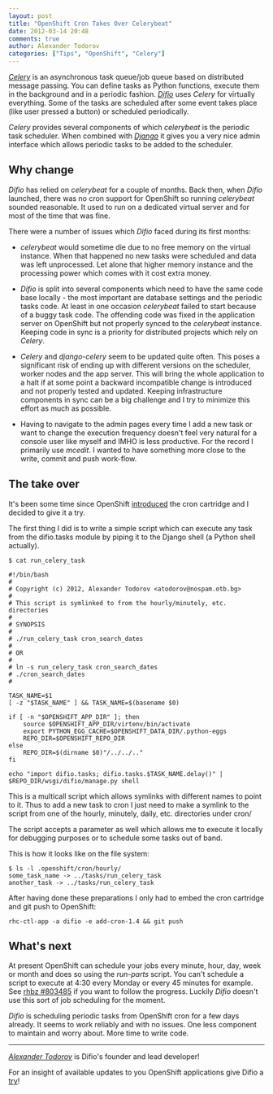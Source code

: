 ```yaml
---
layout: post
title: "OpenShift Cron Takes Over Celerybeat"
date: 2012-03-14 20:48
comments: true
author: Alexander Todorov
categories: ["Tips", "OpenShift", "Celery"]
---
```


[*Celery*](http://celeryproject.org/) is an asynchronous task queue/job queue
based on distributed message passing. You can define tasks as Python functions,
execute them in the background and in a periodic fashion.
[*Difio*](http://www.dif.io) uses *Celery* for virtually everything.
Some of the tasks are scheduled after some event takes place (like user pressed a button)
or scheduled periodically.


*Celery* provides several components of which *celerybeat* is the periodic task scheduler.
When combined with [*Django*](http://djangoproject.com) it gives you a very nice admin interface
which allows periodic tasks to be added to the scheduler.

Why change
----------

*Difio* has relied on *celerybeat* for a couple of months. Back then, when *Difio* launched,
there was no cron support for OpenShift so running *celerybeat* sounded reasonable.
It used to run on a dedicated virtual server and for most of the time that was fine. 

There were a number of issues which *Difio* faced during its first months:

* *celerybeat* would sometime die due to no free memory on the virtual instance.
When that happened no new tasks were scheduled and data was left unprocessed.
Let alone that higher memory instance and the processing power which comes with it
cost extra money.

* *Difio* is split into several components which need to have the same code base
locally - the most important are database settings and the periodic tasks
code. At least in one occasion *celerybeat* failed to start because of a buggy 
task code. The offending code was fixed in the application server on OpenShift but
not properly synced to the *celerybeat* instance. Keeping code in sync is a priority
for distributed projects which rely on *Celery*.

* *Celery* and *django-celery* seem to be updated quite often. This poses a significant risk
of ending up with different versions on the scheduler, worker nodes and the app server. This will
bring the whole application to a halt if at some point a backward incompatible change is introduced
and not properly tested and updated. Keeping infrastructure components in sync can be a big challenge
and I try to minimize this effort as much as possible.

* Having to navigate to the admin pages every time I add a new task or want to change the execution
frequency doesn't feel very natural for a console user like myself and IMHO is less productive.
For the record I primarily use *mcedit*. I wanted to have something more close to the
write, commit and push work-flow.


The take over
-------------

It's been some time since OpenShift
[introduced](https://www.redhat.com/openshift/community/blogs/getting-started-with-cron-jobs-on-openshift)
the cron cartridge and I decided to give it a try.

The first thing I did is to write a simple script which can execute any task from the difio.tasks module
by piping it to the Django shell (a Python shell actually).

    $ cat run_celery_task 
    
    #!/bin/bash
    #
    # Copyright (c) 2012, Alexander Todorov <atodorov@nospam.otb.bg>
    #
    # This script is symlinked to from the hourly/minutely, etc. directories
    #
    # SYNOPSIS
    #
    # ./run_celery_task cron_search_dates
    #
    # OR
    #
    # ln -s run_celery_task cron_search_dates
    # ./cron_search_dates
    #
    
    TASK_NAME=$1
    [ -z "$TASK_NAME" ] && TASK_NAME=$(basename $0)
    
    if [ -n "$OPENSHIFT_APP_DIR" ]; then
        source $OPENSHIFT_APP_DIR/virtenv/bin/activate
        export PYTHON_EGG_CACHE=$OPENSHIFT_DATA_DIR/.python-eggs
        REPO_DIR=$OPENSHIFT_REPO_DIR
    else
        REPO_DIR=$(dirname $0)"/../../.."
    fi
    
    echo "import difio.tasks; difio.tasks.$TASK_NAME.delay()" | $REPO_DIR/wsgi/difio/manage.py shell



This is a multicall script which allows symlinks with different names to point to it. 
Thus to add a new task to cron I just need to make a symlink to the script from one of the
hourly, minutely, daily, etc. directories under cron/

The script accepts a parameter as well which allows me to execute it locally for debugging purposes
or to schedule some tasks out of band.

This is how it looks like on the file system:

    $ ls -l .openshift/cron/hourly/
    some_task_name -> ../tasks/run_celery_task
    another_task -> ../tasks/run_celery_task


After having done these preparations I only had to embed the cron cartridge and git push to OpenShift:

    rhc-ctl-app -a difio -e add-cron-1.4 && git push


What's next
---------

At present OpenShift can schedule your jobs every minute, hour, day, week or month and does so using the
*run-parts* script. You can't schedule a script to execute at 4:30 every Monday or every 45 minutes for example.
See [rhbz #803485](https://bugzilla.redhat.com/show_bug.cgi?id=803485) if you want to follow the
progress. Luckily *Difio* doesn't use this sort of job scheduling for the moment.


*Difio* is scheduling periodic tasks from OpenShift cron for a few days already. 
It seems to work reliably and with no issues. One less component to maintain and worry about.
More time to write code.


---------------------------------------------------------------------------------

[*Alexander Todorov*](http://about.me/atodorov) is Difio's founder and lead developer!

For an insight of available updates to you OpenShift applications give
Difio a [try](https://difio-otb.rhcloud.com/applications/mine/)!
